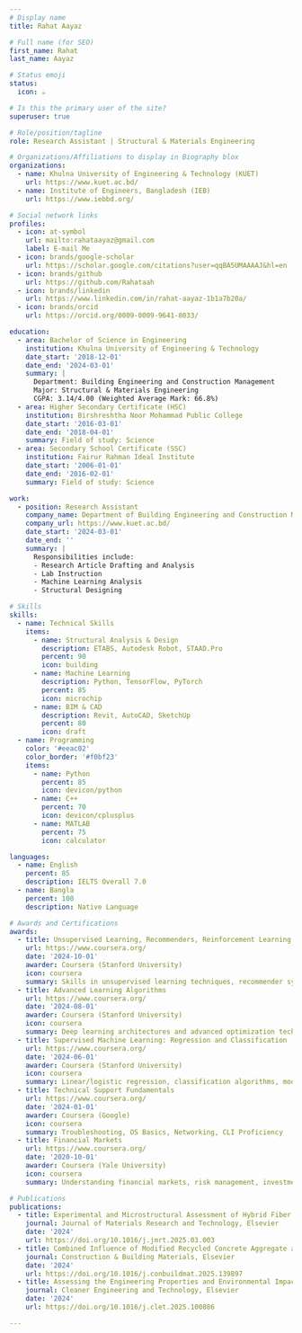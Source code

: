 ```yaml
---
# Display name
title: Rahat Aayaz

# Full name (for SEO)
first_name: Rahat
last_name: Aayaz

# Status emoji
status:
  icon: ☕️

# Is this the primary user of the site?
superuser: true

# Role/position/tagline
role: Research Assistant | Structural & Materials Engineering

# Organizations/Affiliations to display in Biography blox
organizations:
  - name: Khulna University of Engineering & Technology (KUET)
    url: https://www.kuet.ac.bd/
  - name: Institute of Engineers, Bangladesh (IEB)
    url: https://www.iebbd.org/

# Social network links
profiles:
  - icon: at-symbol
    url: mailto:rahataayaz@gmail.com
    label: E-mail Me
  - icon: brands/google-scholar
    url: https://scholar.google.com/citations?user=qqBA5UMAAAAJ&hl=en
  - icon: brands/github
    url: https://github.com/Rahataah
  - icon: brands/linkedin
    url: https://www.linkedin.com/in/rahat-aayaz-1b1a7b20a/
  - icon: brands/orcid
    url: https://orcid.org/0009-0009-9641-8033/

education:
  - area: Bachelor of Science in Engineering
    institution: Khulna University of Engineering & Technology
    date_start: '2018-12-01'
    date_end: '2024-03-01'
    summary: |
      Department: Building Engineering and Construction Management  
      Major: Structural & Materials Engineering  
      CGPA: 3.14/4.00 (Weighted Average Mark: 66.8%)
  - area: Higher Secondary Certificate (HSC)
    institution: Birshreshtha Noor Mohammad Public College
    date_start: '2016-03-01'
    date_end: '2018-04-01'
    summary: Field of study: Science
  - area: Secondary School Certificate (SSC)
    institution: Fairur Rahman Ideal Institute
    date_start: '2006-01-01'
    date_end: '2016-02-01'
    summary: Field of study: Science

work:
  - position: Research Assistant
    company_name: Department of Building Engineering and Construction Management, KUET
    company_url: https://www.kuet.ac.bd/
    date_start: '2024-03-01'
    date_end: ''
    summary: |
      Responsibilities include:
      - Research Article Drafting and Analysis
      - Lab Instruction
      - Machine Learning Analysis
      - Structural Designing

# Skills
skills:
  - name: Technical Skills
    items:
      - name: Structural Analysis & Design
        description: ETABS, Autodesk Robot, STAAD.Pro
        percent: 90
        icon: building
      - name: Machine Learning
        description: Python, TensorFlow, PyTorch
        percent: 85
        icon: microchip
      - name: BIM & CAD
        description: Revit, AutoCAD, SketchUp
        percent: 80
        icon: draft
  - name: Programming
    color: '#eeac02'
    color_border: '#f0bf23'
    items:
      - name: Python
        percent: 85
        icon: devicon/python
      - name: C++
        percent: 70
        icon: devicon/cplusplus
      - name: MATLAB
        percent: 75
        icon: calculator

languages:
  - name: English
    percent: 85
    description: IELTS Overall 7.0
  - name: Bangla
    percent: 100
    description: Native Language

# Awards and Certifications
awards:
  - title: Unsupervised Learning, Recommenders, Reinforcement Learning
    url: https://www.coursera.org/
    date: '2024-10-01'
    awarder: Coursera (Stanford University)
    icon: coursera
    summary: Skills in unsupervised learning techniques, recommender systems, and reinforcement learning
  - title: Advanced Learning Algorithms
    url: https://www.coursera.org/
    date: '2024-08-01'
    awarder: Coursera (Stanford University)
    icon: coursera
    summary: Deep learning architectures and advanced optimization techniques
  - title: Supervised Machine Learning: Regression and Classification
    url: https://www.coursera.org/
    date: '2024-06-01'
    awarder: Coursera (Stanford University)
    icon: coursera
    summary: Linear/logistic regression, classification algorithms, model evaluation
  - title: Technical Support Fundamentals
    url: https://www.coursera.org/
    date: '2024-01-01'
    awarder: Coursera (Google)
    icon: coursera
    summary: Troubleshooting, OS Basics, Networking, CLI Proficiency
  - title: Financial Markets
    url: https://www.coursera.org/
    date: '2020-10-01'
    awarder: Coursera (Yale University)
    icon: coursera
    summary: Understanding financial markets, risk management, investment strategies

# Publications
publications:
  - title: Experimental and Microstructural Assessment of Hybrid Fiber Reinforced Graphene Nano-Engineered Concretes
    journal: Journal of Materials Research and Technology, Elsevier
    date: '2024'
    url: https://doi.org/10.1016/j.jmrt.2025.03.003
  - title: Combined Influence of Modified Recycled Concrete Aggregate and Metakaolin on High-Strength Concrete Production
    journal: Construction & Building Materials, Elsevier
    date: '2024'
    url: https://doi.org/10.1016/j.conbuildmat.2025.139897
  - title: Assessing the Engineering Properties and Environmental Impact with Explainable Machine Learning analysis of Sustainable Concrete Utilizing Waste Banana Leaf Ash
    journal: Cleaner Engineering and Technology, Elsevier
    date: '2024'
    url: https://doi.org/10.1016/j.clet.2025.100886

---
```

